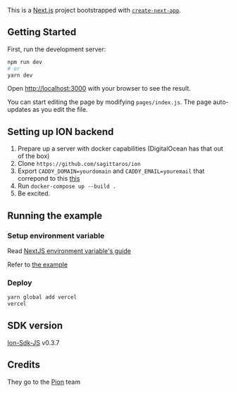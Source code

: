 This is a [Next.js](https://nextjs.org/) project bootstrapped with [`create-next-app`](https://github.com/vercel/next.js/tree/canary/packages/create-next-app).

## Getting Started

First, run the development server:

```bash
npm run dev
# or
yarn dev
```

Open [http://localhost:3000](http://localhost:3000) with your browser to see the result.

You can start editing the page by modifying `pages/index.js`. The page auto-updates as you edit the file.

## Setting up ION backend

1. Prepare up a server with docker capabilities (DigitalOcean has that out of the box)
2. Clone `https://github.com/sagittaros/ion`
3. Export `CADDY_DOMAIN=yourdomain` and `CADDY_EMAIL=youremail` that correpond to this [this](https://github.com/sagittaros/ion/blob/aee5acb82207d137c8eb87815e34a5f25facdc7c/docker-compose.yml#L97)
4. Run `docker-compose up --build .`
5. Be excited.

## Running the example

### Setup environment variable

Read [NextJS environment variable's guide](https://nextjs.org/docs/basic-features/environment-variables)

Refer to [the example](.env.local.sample)

### Deploy

```bash
yarn global add vercel
vercel
```

## SDK version

[Ion-Sdk-JS](https://github.com/pion/ion-sdk-js) v0.3.7

## Credits

They go to the [Pion](https://github.com/pion) team
